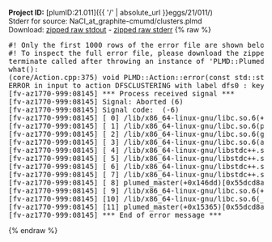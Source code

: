 **Project ID:** [plumID:21.011]({{ '/' | absolute_url }}eggs/21/011/)  
Stderr for source:  NaCl_at_graphite-cmumd/clusters.plmd   
Download: [zipped raw stdout](clusters.plmd.plumed_master.stdout.txt.zip) - [zipped raw stderr](clusters.plmd.plumed_master.stderr.txt.zip) 
{% raw %}
<pre>
#! Only the first 1000 rows of the error file are shown below
#! To inspect the full error file, please download the zipped raw stderr file above
terminate called after throwing an instance of 'PLMD::Plumed::ExceptionError'
what():
(core/Action.cpp:375) void PLMD::Action::error(const std::string&) const
ERROR in input to action DFSCLUSTERING with label dfs0 : keyword ARG is compulsory for this action
[fv-az1770-999:08145] *** Process received signal ***
[fv-az1770-999:08145] Signal: Aborted (6)
[fv-az1770-999:08145] Signal code:  (-6)
[fv-az1770-999:08145] [ 0] /lib/x86_64-linux-gnu/libc.so.6(+0x45330)[0x7f8c8d245330]
[fv-az1770-999:08145] [ 1] /lib/x86_64-linux-gnu/libc.so.6(pthread_kill+0x11c)[0x7f8c8d29eb2c]
[fv-az1770-999:08145] [ 2] /lib/x86_64-linux-gnu/libc.so.6(gsignal+0x1e)[0x7f8c8d24527e]
[fv-az1770-999:08145] [ 3] /lib/x86_64-linux-gnu/libc.so.6(abort+0xdf)[0x7f8c8d2288ff]
[fv-az1770-999:08145] [ 4] /lib/x86_64-linux-gnu/libstdc++.so.6(+0xa5ff5)[0x7f8c8d6a5ff5]
[fv-az1770-999:08145] [ 5] /lib/x86_64-linux-gnu/libstdc++.so.6(+0xbb0da)[0x7f8c8d6bb0da]
[fv-az1770-999:08145] [ 6] /lib/x86_64-linux-gnu/libstdc++.so.6(_ZSt10unexpectedv+0x0)[0x7f8c8d6a5a55]
[fv-az1770-999:08145] [ 7] /lib/x86_64-linux-gnu/libstdc++.so.6(+0xa5a6f)[0x7f8c8d6a5a6f]
[fv-az1770-999:08145] [ 8] plumed_master(+0x146dd)[0x55dcd8a786dd]
[fv-az1770-999:08145] [ 9] /lib/x86_64-linux-gnu/libc.so.6(+0x2a1ca)[0x7f8c8d22a1ca]
[fv-az1770-999:08145] [10] /lib/x86_64-linux-gnu/libc.so.6(__libc_start_main+0x8b)[0x7f8c8d22a28b]
[fv-az1770-999:08145] [11] plumed_master(+0x15365)[0x55dcd8a79365]
[fv-az1770-999:08145] *** End of error message ***
</pre>
{% endraw %}
